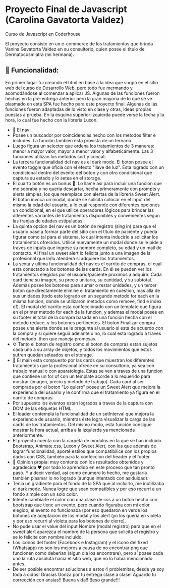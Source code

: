 # Proyecto Final de Javascript (Carolina Gavatorta Valdez)

Curso de Javascript en Coderhouse

El proyecto consiste en un e-commerce de los tratamientos que brinda Vanina Gavatorta Valdez en su consultorio, quien posee el tìtulo de Dermatocosmiatra (mi hermana).

## :hammer: Funcionalidad:

En primer lugar fui creando el html en base a la idea que surgió en el sitio web del curso de Desarrollo Web, pero todo fue mermando y acomodándose al comenzar a aplicar JS.
 Algunas de las funciones fueron hechas en la pre-entrega anterior pero la gran mayoria de lo que se ve plasmado en esta SPA fue hecho para este proyecto final. Algunas de las funciones 
 fueron adaptadas de lo visto en clase y otras, ideas propias puestas a prueba. 
 En la esquina superior izquierda puede verse la fecha y la hora, lo cual fue hecho con la librería Luxon. 
 - 📌 El nav:
 - Posee un buscador por coincidencias hecho con los mètodos filter e includes. La función también esta provista de un ternario.
 - Luego figura un selector que ordena los tratamientos de 3 maneras: menor a mayor valor, mayor a menor valor y alfabeticamente. Las 3 funciones utilizan los metodos sort y concat.
 - La tercera funcionalidad del nav es el dark mode. El boton posee el evento toggle que oficia con el efecto "llave de luz". Esta logrado con un condicional dentro del evento del boton y 
 con otro condicional que captura su estado y lo setea en el storage.
 - El cuarto botón es un bonus 🎁. Lo llame así para incluir una funcion que me sobraba y no queria descartar, hecha primeramente con prompts y alerts simples, los que reemplace con alertas de la librería 
 Sweet Alert. El boton invoca un modal, donde se solicita colocar en el input del mismo la edad del usuario, a lo cual responde con diferentes opciones un condicional, en el que utilice operadores 
 lógicos para brindar las diferentes variantes de tratamientos disponibles y convenientes segun las franjas de edades estipuladas.
 - La quinta opcion del nav es un botón de registro (sing in) para que el usuario pase a formar parte del sitio con el título de paciente y pueda figurar como tal para el sistema, lo cual intenta 
 inducirlo a solicitar los tratamientos ofrecidos. Utilicé nuevamente un modal donde se le pide a traves de inputs que ingrese su nombre completo, su edad y un mail de contacto. Al final un sweet alert lo 
 felicita junto a una imagen de la profesional que la/lo atenderá si adquiere los tratamientos.
 - La sexta y ultima funcionalidad del nav es el carrito de compras, el cual esta conectado a los botones de las cards. En él se pueden ver los tratamientos elegidos por el usuario/paciente 
 proximos a adquirir. Cada card tiene su imagen, su precio unitario, su cantidad, y su subtotal. Ademas posee los botones para sumar o restar unidades, y un tercer boton que directamente 
 elimine el tratamiento en cuestion, mas alla de sus unidades (todo esto logrado en un segundo metodo for each en la misma funcion, donde se utilizaron metodos como remove, find e index of). 
 El modal del carrito esta confeccionado con un template que figura en el primer metodo for each de la funcion, y ademas el modal posee en su 
 footer el total de la compra basada en una función hecha con el metodo reduce, y los botones pertinentes. El boton Finalizar compra posee una alerta donde 
 se le pregunta al usuario si esta de acuerdo con la compra y si quiere seguir adelante o no, lo cual esta logrado a traves del metodo .then que maneja promesas.
 - ⚙️ Tanto el boton de registro como el boton de compras estan sujetos cada uno a su array de objetos, y todos los movimientos que estos sufren quedan seteados en el storage.
 - 📌 El main esta compuesto por las cards que muestran los diferentes tratamientos que la profesional ofrece en su consultorio, ya sea con trabajo manual o con aparatología. Estas se ven a traves de 
 una funcion que contiene un for of con un template acorde a lo requerido para mostrar (imagen, precio y metodo de trabajo). Cada card al ser comprada por el boton "Lo quiero" posee un Sweet Alert que 
 mejora la experiencia del usuario y le confirma que el tratamiento ya figura en el carrito de compras.
 - Por supuesto los eventos estan logrados a traves de la captura con DOM de las etiquetas HTML.
 - El loader contempla la funcionalidad de un setInterval que mejora la experiencia de usuario, mientras éste logra visualizar la carga de las cards de los tratamientos. Del mismo modo, esta función 
 consigue mostrar la hora actual, arriba a la izquierda ya mencionada anteriormente.
 - El proyecto cuenta con la carpeta de modulos en la que se han incluido Bootstrap, Animate.css, Luxon y Sweet Alert, con los que además de lograr funcionalidad, aporté estilos que compatibilice 
 con los propios dados con CSS, también para la confección del header y el footer.
 - 📢 Opinion propia: muy contenta con los resultados obtenidos y agradecida ❤️ por todo lo aprendido en este proceso que tan pronto pasó. Y a decir verdad, así como enumero lo hecho, me gustaría también 
 plasmar lo no logrado (aunque intentado con asiduidad):
 - Tenía un gradiente para el fondo de la SPA que al incluirlo, me inutilizaba el dark mode. Nunca logre que sean compatibles y por eso recurri a un fondo simple con un solo color.
 - Intente cambiarle el color con una clase de css a un boton hecho con bootstrap que tiene un evento, pero cuando figuraba con mi color elegido, el evento no funcionaba (por eso quedaron en verde los 
 botones de aceptacion de los modal y los alert (yo los queria en violeta y por eso recurri al violeta para los botones de cierre).
 - No pude usar el value del input Nombre (modal registro) para que en el sweet alert aparezca el nombre de la persona que solicita el registro y se lo felicite con nombre incluido.
 - Los iconos del footer (Facebook e Instagram) y el icono del fixed (Whatsapp) no son los mejores a causa de no encontrar png que funcionen como deberían (algun dia los encontrare), pero sí posee cada uno la ruta absoluta hacia el sitio web, que no lo habia mencionado antes.
 - De ser posible encontrar soluciones a estos 4 problemitas, desde ya soy toda a oidos! Gracias Gonza por tu entrega clase a clase! Aguardo tu corrección con ansias!! Buena vida!! Beso grande!!!

 
 
 
